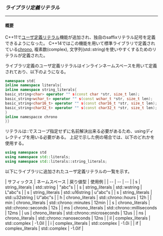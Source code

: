 ### *ライブラリ定義リテラル*
---
#### 概要
C++11で[ユーザ定義リテラル](chapter_1/core/user_defined_literal.md)機能が追加され、独自のsaffixリテラル記号を定義できるようになった。
C++14ではこの機能を用いて標準ライブラリで定義されている[chrono](chapter_1/librar/chrono.md), 複素数(complex), 文字列(std::string)を使いやすくするためのリテラルが定義された。

ライブラリ定義のユーザ定義リテラルはインラインネームスペースを用いて定義されており、以下のようになる。

```c++
namespace std{
inline namespace literals{
inline namespace string_literals{
basic_string<char> operator "" s(const char *str, size_t len);
basic_string<wchar_t> operator "" s(const wchar_t *str, size_t len);
basic_string<char16_t> operator "" s(const char16_t *str, size_t len);
basic_string<char32_t> operator "" s(const char32_t *str, size_t len);
}
inline namespacce chrono
}}
```

リテラルは::でスコープ指定せずに名前解決出来る必要があるため、usingディレクティブを用いる必要がある。
上記で示した例の場合では、以下のどれかを使用する。

```c++
using namespace std
using namespace std::literals;
using namespace std::literals::string_literals;
```

以下にライブラリに追加されたユーザ定義リテラルの一覧を示す。

| サフィックス | ネームスペース | 戻り値型 | 使用例 |
| -- | -- | -- |
| s | string_literals | std::string | "abc"s |
| s | string_literals | std::wstring | L"abc"s |
| s | string_literals | std::u16string | u"abc"s |
| s | string_literals | std::u32string | U"abc"s |
| h | chrono_literals | std::chrono::hours | 12h |
| min | chrono_literals | std::chrono::minutes | 12min |
| s | chrono_literals | std::chrono::seconds | 12s |
| ms | chrono_literals | std::chrono::milliseconds | 12ms |
| us | chrono_literals | std::chrono::microseconds | 12us |
| ns | chrono_literals | std::chrono::nanoseconds | 12ns |
| il | complex_literals | std::complex<long double> | -1.0il |
| i | complex_literals | std::complex<double> | -1.0i |
| if | complex_literals | std::complex<float> | -1.0if |

